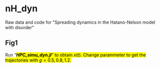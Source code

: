 # nH_dyn
Raw data and code for "Spreading dynamics in the Hatano-Nelson model with disorder"

## Fig1
Run “<mark>***HPC_simu_dyn.jl***<mark>” to obtain $x(t)$. Change parammeter to get the trajectories with $g=0.5, 0.8, 1.2$.
